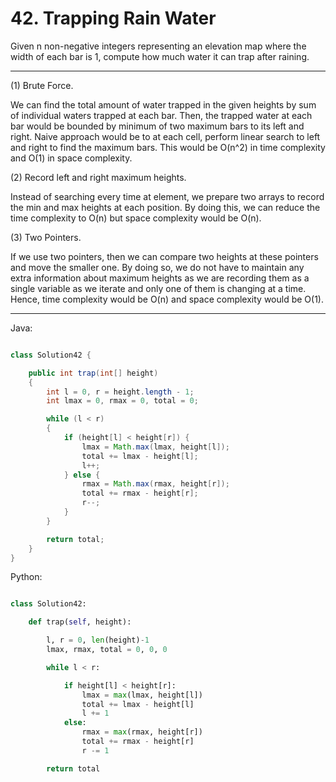 # 42. Trapping Rain Water

Given n non-negative integers representing an elevation map where the width of
each bar is 1, compute how much water it can trap after raining.

---

(1) Brute Force.

We can find the total amount of water trapped in the given heights by sum of
individual waters trapped at each bar. Then, the trapped water at each bar
would be bounded by minimum of two maximum bars to its left and right. Naive
approach would be to at each cell, perform linear search to left and right to
find the maximum bars. This would be O(n^2) in time complexity and O(1) in
space complexity.

(2) Record left and right maximum heights.

Instead of searching every time at element, we prepare two arrays to record the
min and max heights at each position. By doing this, we can reduce the time
complexity to O(n) but space complexity would be O(n).

(3) Two Pointers.

If we use two pointers, then we can compare two heights at these pointers and
move the smaller one. By doing so, we do not have to maintain any extra
information about maximum heights as we are recording them as a single variable
as we iterate and only one of them is changing at a time. Hence, time
complexity would be O(n) and space complexity would be O(1).

---

Java:

```java

class Solution42 {

    public int trap(int[] height)
    {
        int l = 0, r = height.length - 1;
        int lmax = 0, rmax = 0, total = 0;

        while (l < r)
        {
            if (height[l] < height[r]) {
                lmax = Math.max(lmax, height[l]);
                total += lmax - height[l];
                l++;
            } else {
                rmax = Math.max(rmax, height[r]);
                total += rmax - height[r];
                r--;
            }
        }

        return total;
    }
}

```

Python:

```python

class Solution42:

    def trap(self, height):

        l, r = 0, len(height)-1
        lmax, rmax, total = 0, 0, 0

        while l < r:

            if height[l] < height[r]:
                lmax = max(lmax, height[l])
                total += lmax - height[l]
                l += 1
            else:
                rmax = max(rmax, height[r])
                total += rmax - height[r]
                r -= 1

        return total
```


